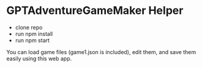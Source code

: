 # GPTAdventureGameMaker Helper

* clone repo
* run npm install
* run npm start

You can load game files (game1.json is included), edit them, and save them easily using this web app. 